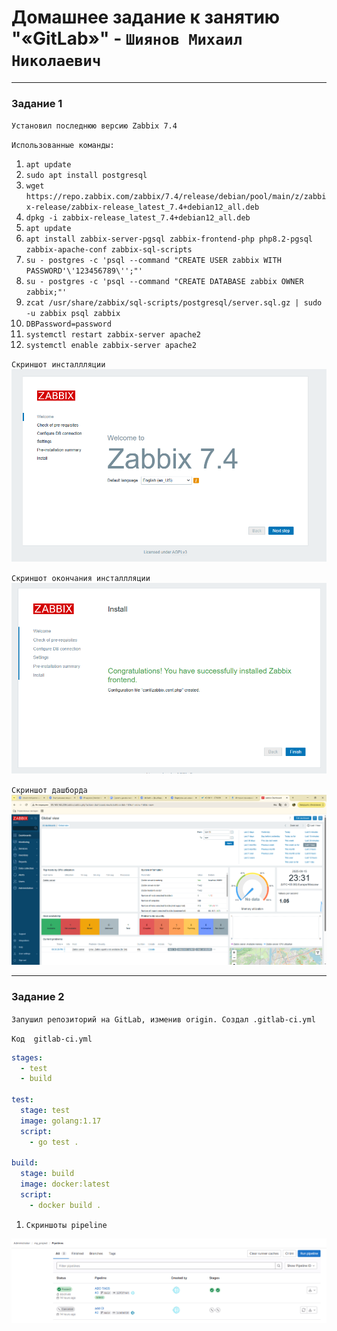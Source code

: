 # Домашнее задание к занятию "«GitLab»" - `Шиянов Михаил Николаевич`

---

### Задание 1

`Установил последнюю версию Zabbix 7.4`

`Использованные команды:`

1. `apt update`
2. `sudo apt install postgresql`
3. `wget https://repo.zabbix.com/zabbix/7.4/release/debian/pool/main/z/zabbix-release/zabbix-release_latest_7.4+debian12_all.deb`
4. `dpkg -i zabbix-release_latest_7.4+debian12_all.deb`
5. `apt update`
6. `apt install zabbix-server-pgsql zabbix-frontend-php php8.2-pgsql zabbix-apache-conf zabbix-sql-scripts`
7. `su - postgres -c 'psql --command "CREATE USER zabbix WITH PASSWORD'\'123456789\'';"'`
8. `su - postgres -c 'psql --command "CREATE DATABASE zabbix OWNER zabbix;"'`
9. `zcat /usr/share/zabbix/sql-scripts/postgresql/server.sql.gz | sudo -u zabbix psql zabbix`
10. `DBPassword=password`
11. `systemctl restart zabbix-server apache2`
12. `systemctl enable zabbix-server apache2`
 

`Скриншот инсталлляции`
![Runner settings](https://github.com/mshiyanov/8-03-hw/blob/main/screenshots/Install.PNG)

`Скриншот окончания инсталлляции`
![Runner settings](https://github.com/mshiyanov/8-03-hw/blob/main/screenshots/finish.PNG)

`Скриншот дашборда`
![Runner settings](https://github.com/mshiyanov/8-03-hw/blob/main/screenshots/Dashboard.PNG)



---

### Задание 2

`Запушил репозиторий на GitLab, изменив origin. Создал .gitlab-ci.yml`

`Код  gitlab-ci.yml`

```yaml
stages:
  - test
  - build

test:
  stage: test
  image: golang:1.17
  script: 
    - go test .

build:
  stage: build
  image: docker:latest
  script:
    - docker build .
```

1. `Скриншоты pipeline`

![Pipeline settings](https://github.com/mshiyanov/8-03-hw/blob/main/screenshots/01_PipeLines.PNG)

